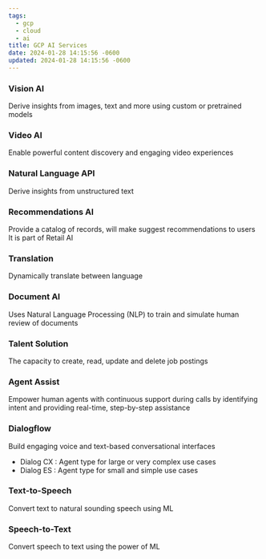 ```yaml
---
tags:
  - gcp
  - cloud
  - ai
title: GCP AI Services
date: 2024-01-28 14:15:56 -0600
updated: 2024-01-28 14:15:56 -0600
---
```


### Vision AI
Derive insights from images, text and more using custom or pretrained models

### Video AI
Enable powerful content discovery and engaging video experiences

### Natural Language API
Derive insights from unstructured text

### Recommendations AI
Provide a catalog of records, will make suggest recommendations to users  
It is part of Retail AI

### Translation
Dynamically translate between language

### Document AI
Uses Natural Language Processing (NLP) to train and simulate human review of documents

### Talent Solution
The capacity to create, read, update and delete job postings

### Agent Assist
Empower human agents with continuous support during calls by identifying intent and providing real-time, step-by-step assistance

### Dialogflow
Build engaging voice and text-based conversational interfaces
* Dialog CX : Agent type for large or very complex use cases
* Dialog ES : Agent type for small and simple use cases

### Text-to-Speech
Convert text to natural sounding speech using ML

### Speech-to-Text
Convert speech to text using the power of ML
